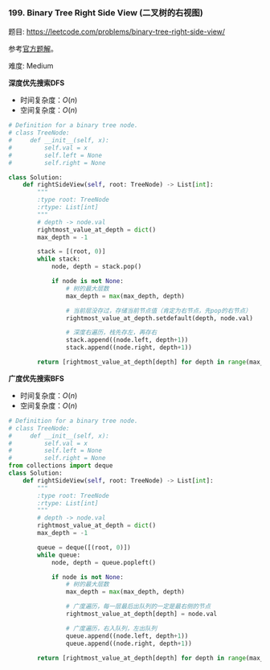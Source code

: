 ### 199. Binary Tree Right Side View (二叉树的右视图)

题目:
<https://leetcode.com/problems/binary-tree-right-side-view/>

参考[官方题解](https://leetcode-cn.com/problems/binary-tree-right-side-view/solution/er-cha-shu-de-you-shi-tu-by-leetcode/)。

难度:   Medium


**深度优先搜索DFS**
- 时间复杂度：$O(n)$
- 空间复杂度：$O(n)$

```python
# Definition for a binary tree node.
# class TreeNode:
#     def __init__(self, x):
#         self.val = x
#         self.left = None
#         self.right = None

class Solution:
    def rightSideView(self, root: TreeNode) -> List[int]:
        """
        :type root: TreeNode
        :rtype: List[int]
        """
        # depth -> node.val
        rightmost_value_at_depth = dict() 
        max_depth = -1

        stack = [(root, 0)]
        while stack:
            node, depth = stack.pop()

            if node is not None:
                # 树的最大层数
                max_depth = max(max_depth, depth)

                # 当前层没存过，存储当前节点值（肯定为右节点，先pop的右节点）
                rightmost_value_at_depth.setdefault(depth, node.val)

                # 深度右遍历，栈先存左，再存右
                stack.append((node.left, depth+1))
                stack.append((node.right, depth+1))

        return [rightmost_value_at_depth[depth] for depth in range(max_depth+1)]        
```


**广度优先搜索BFS**
- 时间复杂度：$O(n)$
- 空间复杂度：$O(n)$

```python
# Definition for a binary tree node.
# class TreeNode:
#     def __init__(self, x):
#         self.val = x
#         self.left = None
#         self.right = None
from collections import deque
class Solution:
    def rightSideView(self, root: TreeNode) -> List[int]:
        """
        :type root: TreeNode
        :rtype: List[int]
        """
        # depth -> node.val
        rightmost_value_at_depth = dict() 
        max_depth = -1

        queue = deque([(root, 0)])
        while queue:
            node, depth = queue.popleft()

            if node is not None:
                # 树的最大层数
                max_depth = max(max_depth, depth)

                # 广度遍历，每一层最后出队列的一定是最右侧的节点
                rightmost_value_at_depth[depth] = node.val

                # 广度遍历，右入队列，左出队列
                queue.append((node.left, depth+1))
                queue.append((node.right, depth+1))

        return [rightmost_value_at_depth[depth] for depth in range(max_depth+1)]
```